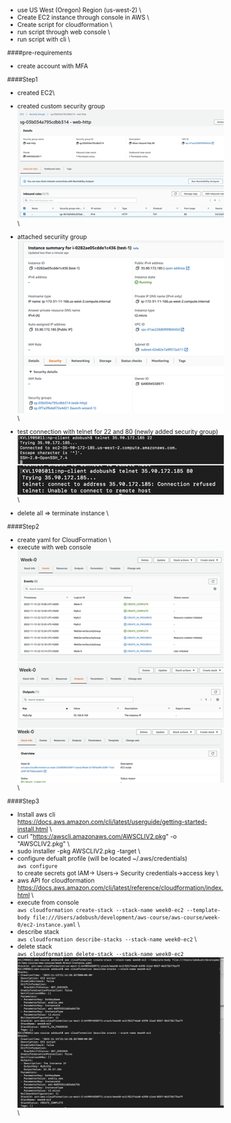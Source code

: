 - use US West (Oregon) Region (us-west-2) \
- Create EC2 instance through console in AWS \
- Create script for cloudformation \
- run script through web console \
- run script with cli \

####pre-requirements
- create account with MFA


####Step1
- created EC2\
- created custom security group ![security_group](https://github.com/phpadventure/aws-course/blob/master/week-0/screenshots/custom-security.png) \
- attached securiity group ![security_attched](https://github.com/phpadventure/aws-course/blob/master/week-0/screenshots/instance-with-security.png) \ 
- test connection with telnet for 22 and 80 (newly added security group) \
![ssh](https://github.com/phpadventure/aws-course/blob/master/week-0/screenshots/success-22.png) \
![web](https://github.com/phpadventure/aws-course/blob/master/week-0/screenshots/succes-80-but-no-service.png) \

- delete all => terminate instance \

####Step2
- create yaml for CloudFormation \
- execute with web console\
![web-console-events](https://github.com/phpadventure/aws-course/blob/master/week-0/screenshots/web-console-events.png) \
![web-console-output](https://github.com/phpadventure/aws-course/blob/master/week-0/screenshots/web-console-output.png) \
![ssh](https://github.com/phpadventure/aws-course/blob/master/week-0/screenshots/web-console-stack-ready.png) \

####Step3
- Install aws cli https://docs.aws.amazon.com/cli/latest/userguide/getting-started-install.html \
- curl "https://awscli.amazonaws.com/AWSCLIV2.pkg" -o "AWSCLIV2.pkg" \
- sudo installer -pkg AWSCLIV2.pkg -target \
- configure defualt profile (will be located ~/.aws/credentials) \
`aws configure` \
to create secrets got IAM-> Users-> Security credentials->access key \
- aws API for cloudformation https://docs.aws.amazon.com/cli/latest/reference/cloudformation/index.html \
- execute from console \
`aws cloudformation create-stack --stack-name week0-ec2 --template-body file:///Users/adobush/development/aws-course/aws-course/week-0/ec2-instance.yaml` \
- describe stack \
`aws cloudformation describe-stacks --stack-name week0-ec2` \
- delete stack \
`aws cloudformation delete-stack --stack-name week0-ec2` \
![stack-with-cli](https://github.com/phpadventure/aws-course/blob/master/week-0/screenshots/stack-with-cli.png) \


